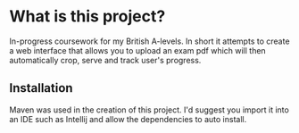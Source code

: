 # What is this project?

In-progress coursework for my British A-levels. In short it attempts to create a web interface that allows you to upload an exam pdf which will then automatically crop, serve and track user's progress. 


## Installation

Maven was used in the creation of this project. I'd suggest you import it into an IDE such as Intellij and allow the dependencies to auto install. 

